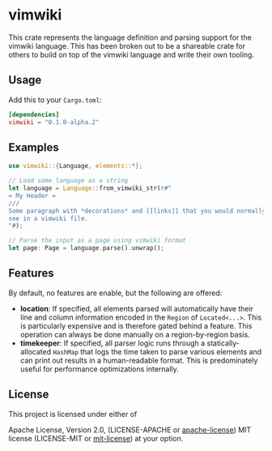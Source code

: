 # vimwiki

This crate represents the language definition and parsing support for
the vimwiki language. This has been broken out to be a shareable crate for
others to build on top of the vimwiki language and write their own tooling.

## Usage

Add this to your `Cargo.toml`:

```toml
[dependencies]
vimwiki = "0.1.0-alpha.2"
```

## Examples

```rust
use vimwiki::{Language, elements::*};

// Load some language as a string
let language = Language::from_vimwiki_str(r#"
= My Header =
///
Some paragraph with *decorations* and [[links]] that you would normally
see in a vimwiki file.
"#);

// Parse the input as a page using vimwiki format
let page: Page = language.parse().unwrap();
```

## Features

By default, no features are enable, but the following are offered:

- **location**: If specified, all elements parsed will automatically have
their line and column information encoded in the `Region` of `Located<...>`.
This is particularly expensive and is therefore gated behind a feature. This
operation can always be done manually on a region-by-region basis.
- **timekeeper**: If specified, all parser logic runs through a
statically-allocated `HashMap` that logs the time taken to parse various
elements and can print out results in a human-readable format. This is
predominately useful for performance optimizations internally.

## License

This project is licensed under either of

Apache License, Version 2.0, (LICENSE-APACHE or
[apache-license][apache-license]) MIT license (LICENSE-MIT or
[mit-license][mit-license]) at your option.

[apache-license]: http://www.apache.org/licenses/LICENSE-2.0
[mit-license]: http://opensource.org/licenses/MIT
